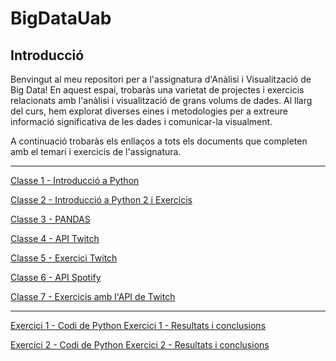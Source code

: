 # BigDataUab

## Introducció

Benvingut al meu repositori per a l'assignatura d'Anàlisi i Visualització de Big Data! En aquest espai, trobaràs una varietat de projectes i exercicis relacionats amb l'anàlisi i visualització de grans volums de dades. Al llarg del curs, hem explorat diverses eines i metodologies per a extreure informació significativa de les dades i comunicar-la visualment.

A continuació trobaràs els enllaços a tots els documents que completen amb el temari i exercicis de l'assignatura.

------------------------------------------
[Classe 1 - Introducció a Python
](https://github.com/CarlosVillan/BigDataUab/blob/main/Apunts/Classe1.md)

[Classe 2 - Introducció a Python 2 i Exercicis
](https://github.com/CarlosVillan/BigDataUab/blob/main/Apunts/Classe2.md)

[Classe 3 - PANDAS
](https://github.com/CarlosVillan/BigDataUab/blob/main/Apunts/Classe3.md)

[Classe 4 - API Twitch
](https://github.com/CarlosVillan/BigDataUab/blob/main/Apunts/Classe4.md)

[Classe 5 - Exercici Twitch
](https://github.com/CarlosVillan/BigDataUab/blob/main/Apunts/Classe5.md)

[Classe 6 - API Spotify
](https://github.com/CarlosVillan/BigDataUab/blob/main/Apunts/Classe6.md)

[Classe 7 - Exercicis amb l'API de Twitch
](https://github.com/CarlosVillan/BigDataUab/blob/main/Apunts/Classe7.md)

------------------------------------------

[Exercici 1 - Codi de Python
](https://github.com/CarlosVillan/BigDataUab/blob/main/Exercici%20Individual%201/Codigo.py)
[Exercici 1 - Resultats i conclusions
](https://github.com/CarlosVillan/BigDataUab/blob/main/Exercici%20Individual%201/Explicaciones.md)

[Exercici 2 - Codi de Python
](https://github.com/CarlosVillan/BigDataUab/blob/main/Exercici%20Individual%202/Codigo.py)
[Exercici 2 - Resultats i conclusions
](https://github.com/CarlosVillan/BigDataUab/blob/main/Exercici%20Individual%202/Comentarios.md)


